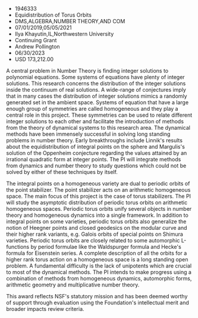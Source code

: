 
* 1946333
* Equidistribution of Torus Orbits
* DMS,ALGEBRA,NUMBER THEORY,AND COM
* 07/01/2019,05/05/2021
* Ilya Khayutin,IL,Northwestern University
* Continuing Grant
* Andrew Pollington
* 06/30/2023
* USD 173,212.00

A central problem in Number Theory is finding integer solutions to polynomial
equations. Some systems of equations have plenty of integer solutions. This
research concerns the distribution of the integer solutions inside the continuum
of real solutions. A wide-range of conjectures imply that in many cases the
distribution of integer solutions mimics a randomly generated set in the ambient
space. Systems of equation that have a large enough group of symmetries are
called homogeneous and they play a central role in this project. These
symmetries can be used to relate different integer solutions to each other and
facilitate the introduction of methods from the theory of dynamical systems to
this research area. The dynamical methods have been immensely successful in
solving long standing problems in number theory. Early breakthroughs include
Linnik's results about the equidistribution of integral points on the sphere and
Margulis's solution of the Oppenheim conjecture regarding the values attained by
an irrational quadratic form at integer points. The PI will integrate methods
from dynamics and number theory to study questions which could not be solved by
either of these techniques by itself.

The integral points on a homogeneous variety are dual to periodic orbits of the
point stabilizer. The point stabilizer acts on an arithmetic homogeneous space.
The main focus of this project is the case of torus stabilizers. The PI will
study the asymptotic distribution of periodic torus orbits on arithmetic
homogeneous spaces. Periodic torus orbits unify several objects in number theory
and homogeneous dynamics into a single framework. In addition to integral points
on some varieties, periodic torus orbits also generalize the notion of Heegner
points and closed geodesics on the modular curve and their higher rank variants,
e.g. Galois orbits of special points on Shimura varieties. Periodic torus orbits
are closely related to some automorphic L-functions by period formulae like the
Waldspurger formula and Hecke's formula for Eisenstein series. A complete
description of all the orbits for a higher rank torus action on a homogeneous
space is a long standing open problem. A fundamental difficulty is the lack of
unipotents which are crucial to most of the dynamical methods. The PI intends to
make progress using a combination of methods from homogeneous dynamics,
automorphic forms, arithmetic geometry and multiplicative number theory.

This award reflects NSF's statutory mission and has been deemed worthy of
support through evaluation using the Foundation's intellectual merit and broader
impacts review criteria.

